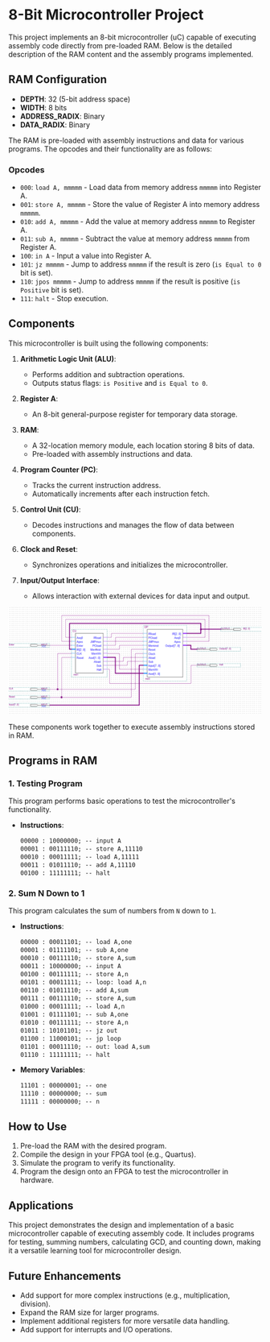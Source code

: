 # 8-Bit Microcontroller Project

This project implements an 8-bit microcontroller (uC) capable of executing assembly code directly from pre-loaded RAM. Below is the detailed description of the RAM content and the assembly programs implemented.

## RAM Configuration

- **DEPTH**: 32 (5-bit address space)
- **WIDTH**: 8 bits
- **ADDRESS_RADIX**: Binary
- **DATA_RADIX**: Binary

The RAM is pre-loaded with assembly instructions and data for various programs. The opcodes and their functionality are as follows:

### Opcodes
- `000`: `load A, mmmmm` - Load data from memory address `mmmmm` into Register A.
- `001`: `store A, mmmmm` - Store the value of Register A into memory address `mmmmm`.
- `010`: `add A, mmmmm` - Add the value at memory address `mmmmm` to Register A.
- `011`: `sub A, mmmmm` - Subtract the value at memory address `mmmmm` from Register A.
- `100`: `in A` - Input a value into Register A.
- `101`: `jz mmmmm` - Jump to address `mmmmm` if the result is zero (`is Equal to 0` bit is set).
- `110`: `jpos mmmmm` - Jump to address `mmmmm` if the result is positive (`is Positive` bit is set).
- `111`: `halt` - Stop execution.

## Components

This microcontroller is built using the following components:

1. **Arithmetic Logic Unit (ALU)**:
   - Performs addition and subtraction operations.
   - Outputs status flags: `is Positive` and `is Equal to 0`.

2. **Register A**:
   - An 8-bit general-purpose register for temporary data storage.

3. **RAM**:
   - A 32-location memory module, each location storing 8 bits of data.
   - Pre-loaded with assembly instructions and data.

4. **Program Counter (PC)**:
   - Tracks the current instruction address.
   - Automatically increments after each instruction fetch.

5. **Control Unit (CU)**:
   - Decodes instructions and manages the flow of data between components.

6. **Clock and Reset**:
   - Synchronizes operations and initializes the microcontroller.

7. **Input/Output Interface**:
   - Allows interaction with external devices for data input and output.

![IC_2 Diagram](./ic_2.png)

These components work together to execute assembly instructions stored in RAM.

## Programs in RAM

### 1. **Testing Program**
This program performs basic operations to test the microcontroller's functionality.

- **Instructions**:
  ```
  00000 : 10000000; -- input A
  00001 : 00111110; -- store A,11110
  00010 : 00011111; -- load A,11111
  00011 : 01011110; -- add A,11110
  00100 : 11111111; -- halt
  ```

### 2. **Sum N Down to 1**
This program calculates the sum of numbers from `N` down to `1`.

- **Instructions**:
  ```
  00000 : 00011101; -- load A,one
  00001 : 01111101; -- sub A,one
  00010 : 00111110; -- store A,sum
  00011 : 10000000; -- input A
  00100 : 00111111; -- store A,n
  00101 : 00011111; -- loop: load A,n
  00110 : 01011110; -- add A,sum
  00111 : 00111110; -- store A,sum
  01000 : 00011111; -- load A,n
  01001 : 01111101; -- sub A,one
  01010 : 00111111; -- store A,n
  01011 : 10101101; -- jz out
  01100 : 11000101; -- jp loop
  01101 : 00011110; -- out: load A,sum
  01110 : 11111111; -- halt
  ```

- **Memory Variables**:
  ```
  11101 : 00000001; -- one
  11110 : 00000000; -- sum
  11111 : 00000000; -- n
  ```

## How to Use

1. Pre-load the RAM with the desired program.
2. Compile the design in your FPGA tool (e.g., Quartus).
3. Simulate the program to verify its functionality.
4. Program the design onto an FPGA to test the microcontroller in hardware.

## Applications

This project demonstrates the design and implementation of a basic microcontroller capable of executing assembly code. It includes programs for testing, summing numbers, calculating GCD, and counting down, making it a versatile learning tool for microcontroller design.

## Future Enhancements

- Add support for more complex instructions (e.g., multiplication, division).
- Expand the RAM size for larger programs.
- Implement additional registers for more versatile data handling.
- Add support for interrupts and I/O operations.